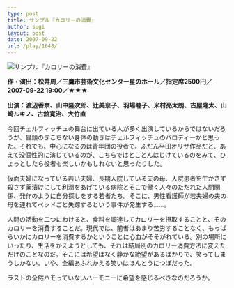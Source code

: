 ```yaml
---
type: post
title: サンプル『カロリーの消費』
author: sugi
layout: post
date: 2007-09-22
url: /play/1648/
---
```

<img src="/images/play/20070922.jpg" alt="サンプル『カロリーの消費』" class="alignleft" />

**作・演出：松井周／三鷹市芸術文化センター星のホール／指定席2500円／2007-09-22 19:00／★★★**

**出演：渡辺香奈、山中隆次郎、辻美奈子、羽場睦子、米村亮太朗、古屋隆太、山崎ルキノ、古舘寛治、大竹直**

今回チェルフィッチュの舞台に出ている人が多く出演しているからではないだろうが、冒頭のぎこちない身体の動きはチェルフィッチュのパロディーかと思った。それでも、中心になるのは青年団の役者で、ふだん平田オリザ作品だと、あえて没個性的に演じているのが、こちらではとことんはじけているのをみて、ひょっとしたら役者も楽しいかもしれないと思ったりした。

仮面夫婦になっている若い夫婦、長期入院している夫の母、入院患者を生かさず殺さず薬漬けにして利潤をあげている病院とそこで働く人々のただれた人間関係、発作のように自分探しをする若者たち。そこに、男性看護師が若夫婦の夫の母を連れてベッドごと失踪するという事件が発生する......。

人間の活動を二つにわけると、食料を調達してカロリーを摂取することと、そのカロリーを消費することだ。現代では、前者はあまり苦労することなく、もっぱらいかにカロリーを消費するかということに心血がそそがれている。別の場所にいったり、生活をかえようとしても、それは結局別のカロリー消費方法に変えただけのことなのだ。そこには希望はなく静かな絶望があるばかりで、笑ってしまうしかない。いや、全編あふれかえる笑いはほんとうにつぼだった。

ラストの全然ハモっていないハーモニーに希望を感じるべきなのだろうか。
